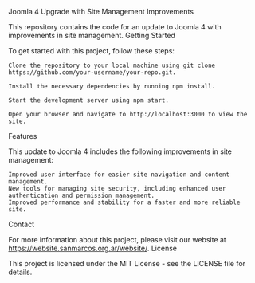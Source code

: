 Joomla 4 Upgrade with Site Management Improvements

This repository contains the code for an update to Joomla 4 with improvements in site management.
Getting Started

To get started with this project, follow these steps:

    Clone the repository to your local machine using git clone https://github.com/your-username/your-repo.git.

    Install the necessary dependencies by running npm install.

    Start the development server using npm start.

    Open your browser and navigate to http://localhost:3000 to view the site.

Features

This update to Joomla 4 includes the following improvements in site management:

    Improved user interface for easier site navigation and content management.
    New tools for managing site security, including enhanced user authentication and permission management.
    Improved performance and stability for a faster and more reliable site.

Contact

For more information about this project, please visit our website at https://website.sanmarcos.org.ar/website/.
License

This project is licensed under the MIT License - see the LICENSE file for details.
